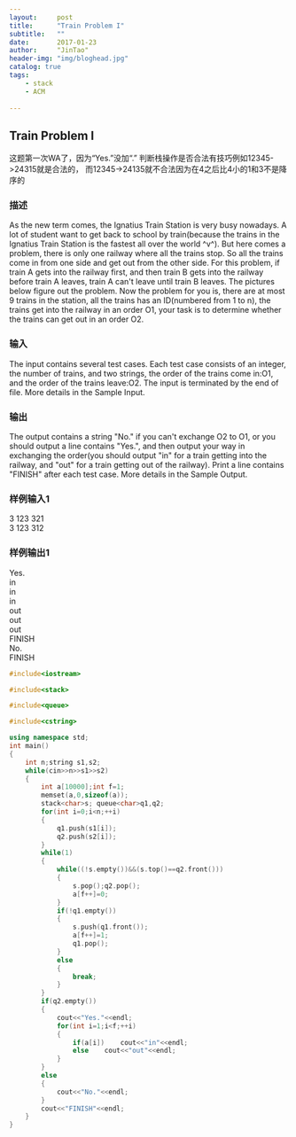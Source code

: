 ```yaml
---
layout:     post
title:      "Train Problem I"
subtitle:   ""
date:       2017-01-23
author:     "JinTao"
header-img: "img/bloghead.jpg"
catalog: true
tags:
    - stack
    - ACM
    
---
```


## Train Problem I
这题第一次WA了，因为“Yes.”没加“.”
判断栈操作是否合法有技巧例如12345->24315就是合法的，
而12345->24135就不合法因为在4之后比4小的1和3不是降序的

### 描述
As the new term comes, the Ignatius Train Station is very busy nowadays. A lot of student want to get back to school by train(because the trains in the Ignatius Train Station is the fastest all over the world ^v^). But here comes a problem, there is only one railway where all the trains stop. So all the trains come in from one side and get out from the other side. For this problem, if train A gets into the railway first, and then train B gets into the railway before train A leaves, train A can't leave until train B leaves. The pictures below figure out the problem. Now the problem for you is, there are at most 9 trains in the station, all the trains has an ID(numbered from 1 to n), the trains get into the railway in an order O1, your task is to determine whether the trains can get out in an order O2.

### 输入
The input contains several test cases. Each test case consists of an integer, the number of trains, and two strings, the order of the trains come in:O1, and the order of the trains leave:O2. The input is terminated by the end of file. More details in the Sample Input.

### 输出
The output contains a string "No." if you can't exchange O2 to O1, or you should output a line contains "Yes.", and then output your way in exchanging the order(you should output "in" for a train getting into the railway, and "out" for a train getting out of the railway). Print a line contains "FINISH" after each test case. More details in the Sample Output. 

### 样例输入1 
3 123 321<br>
3 123 312

### 样例输出1 
Yes.<br>
in<br>
in<br>
in<br>
out<br>
out<br>
out<br>
FINISH<br>
No.<br>
FINISH<br>


``` cpp
#include<iostream>

#include<stack>

#include<queue> 

#include<cstring>

using namespace std;
int main()
{
	int n;string s1,s2;
	while(cin>>n>>s1>>s2)
	{
		int a[10000];int f=1;
		memset(a,0,sizeof(a));
		stack<char>s; queue<char>q1,q2;
		for(int i=0;i<n;++i)
		{
			q1.push(s1[i]);
			q2.push(s2[i]);
		}
		while(1)
		{
			while((!s.empty())&&(s.top()==q2.front()))
			{
				s.pop();q2.pop();
				a[f++]=0;
			}
			if(!q1.empty())
			{
				s.push(q1.front());
				a[f++]=1;
				q1.pop();
			}
			else
			{
				break;
			}
		}
		if(q2.empty())
		{
			cout<<"Yes."<<endl;
			for(int i=1;i<f;++i)
			{
				if(a[i])	cout<<"in"<<endl;
				else	cout<<"out"<<endl; 
			}
		}
		else
		{
			cout<<"No."<<endl;
		}
		cout<<"FINISH"<<endl;
	}
}
```

